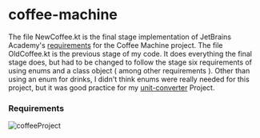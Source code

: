 # coffee-machine
The file NewCoffee.kt is the final stage implementation of JetBrains Academy's [requirements](https://hyperskill.org/projects/67/stages/365/implement) for the Coffee Machine project.
The file OldCoffee.kt is the previous stage of my code. It does everything the final stage does, but had to be changed to follow the stage six requirements of using enums and a class object ( among other requirements ). Other than using an enum for drinks, I didn't think enums were really needed for this project, but it was good practice for my [unit-converter](https://github.com/PhenixFine/unit-converter) Project.
### Requirements
![coffeeProject](https://user-images.githubusercontent.com/64429863/84580377-78bb3d00-ada4-11ea-98ba-2f1a4ce29550.jpg)
